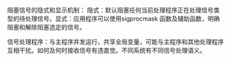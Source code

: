 阻塞信号的隐式和显示机制：
隐式：默认阻塞任何当前处理程序正在处理信号类型的待处理信号。显式：应用程序可以使用sigprocmask 函数及辅助函数，明确阻塞和解除阻塞选定的信号。

信号处理程序：与主程序并发运行，共享全局变量，可能与主程序和其他处理程序互相干扰。如何及何时接收信号有违直觉。不同系统有不同信号处理语义。
